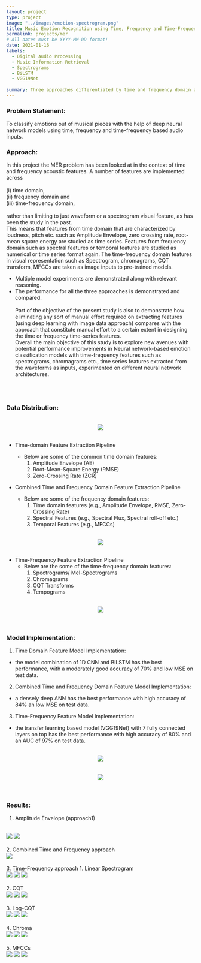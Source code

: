 ```yaml
---
layout: project
type: project
image: "../images/emotion-spectrogram.png"
title: Music Emotion Recognition using Time, Frequency and Time-Frequency audio feature based inputs with Neural Networks
permalink: projects/mer
# All dates must be YYYY-MM-DD format!
date: 2021-01-16
labels:
  - Digital Audio Processing
  - Music Information Retrieval
  - Spectrograms
  - BiLSTM
  - VGG19Net
  
summary: Three approaches differentiated by time and frequency domain are undertaken to determine the emotions in a given musical clip with Convolutional Neural Networks, deep recurrent neural networks such as Long Short-Term Memory (LSTMs), Bidirectional LSTMs (BiLSTMs) and pre-trained model such as VGG19 Net.
---
```


### Problem Statement:
To classify emotions out of musical pieces with the help of deep neural network models using time, frequency and time-frequency based audio inputs.

### Approach:
In this project the MER problem has been looked at in the context of time and frequency acoustic features. A number of features are implemented across <br><br>
(i) time domain, <br>
(ii) frequency domain and <br>
(iii) time-frequency domain,
<br><br>rather than limiting to just waveform or a spectrogram visual feature, as has been the study in the past.
<br>
This means that features from time domain that are characterized by loudness, pitch etc. such as Amplitude Envelope, zero crossing rate, root-mean square energy are studied as time series. Features from frequency domain such as spectral features or temporal features are studied as numerical or time series format again. The time-frequency domain features in visual representation such as Spectrogram, chromagrams, CQT transform, MFCCs are taken as image inputs to pre-trained models.
- Multiple model experiments are demonstrated along with relevant reasoning.
- The performance for all the three approaches is demonstrated and compared.
<br><br>Part of the objective of the present study is also to demonstrate how eliminating any sort of manual effort required on extracting features (using deep learning with image data approach) compares with the approach that constitute manual effort to a certain extent in designing the time or frequency time-series features.
<br>Overall the main objective of this study is to explore new avenues with potential performance improvements in Neural network-based emotion classification models with time-frequency features such as spectrograms, chromagrams etc., time series features extracted from the waveforms as inputs, experimented on different neural network architectures.

<br><br>
### Data Distribution:

<br>
<div style="text-align:center" class="ui large rounded images">
  <img class="ui image" src="../images/data-distribution.png"><br>
</div>
<br>

- Time-domain Feature Extraction Pipeline
  - Below are some of the common time domain features:
    1.	Amplitude Envelope (AE)
    2.	Root-Mean-Square Energy (RMSE)
    3.	Zero-Crossing Rate (ZCR)

- Combined Time and Frequency Domain Feature Extraction Pipeline
  - Below are some of the frequency domain features:
    1. Time domain features (e.g., Amplitude Envelope, RMSE, Zero-Crossing Rate)
    2. Spectral Features (e.g., Spectral Flux, Spectral roll-off etc.)
    3. Temporal Features (e.g., MFCCs)

<br>
<div style="text-align:center" class="ui large rounded images">
  <img class="ui image" src="../images/audio-signal-with-frames-AE.png"><br>
</div>
<br>

- Time-Frequency Feature Extraction Pipeline
  - Below are the some of the time-frequency domain features:
    1. Spectrograms/ Mel-Spectrograms
    2. Chromagrams
    3. CQT Transforms
    4. Tempograms

<br>
<div style="text-align:center" class="ui large rounded images">
  <img class="ui image" src="../images/time-freq-feature-spectrograms.png"><br>
</div>
<br><br>

### Model Implementation:
1. Time Domain Feature Model Implementation: 
  - the model combination of 1D CNN and BiLSTM has the best performance, with a moderately good accuracy of 70% and low MSE on test data.
2. Combined Time and Frequency Domain Feature Model Implementation: 
  - a densely deep ANN has the best performance with high accuracy of 84% an low MSE on test data.
3. Time-Frequency Feature Model Implementation: 
  - the transfer learning based model (VGG19Net) with 7 fully connected layers on top has the best performance with high accuracy of 80% and an AUC of 97% on test data.

<br>
<div style="text-align:center" class="ui large rounded images">
  <img class="ui image" src="../images/time-domain-model-impl.png"><br>
</div>
<br><br>

<div style="text-align:center" class="ui large rounded images">
  <img class="ui image" src="../images/vggnet19.png"><br>
</div>
<br><br>

### Results:
1. Amplitude Envelope (approach1)
<br>
<div class="ui medium rounded images">
  <img class="ui image" src="../images/mse-AE.png">
  <img class="ui image" src="../images/accuracy-AE.png">
</div>
<br>
2. Combined Time and Frequency approach
<br>
<div class="ui medium rounded images">
  <img class="ui image" src="../images/accuracy-app2.png">
</div>
<br>
3. Time-Frequency approach
  1. Linear Spectrogram
<br>
<div class="ui medium rounded images">
  <img class="ui image" src="../images/linear-spectrogram">
  <img class="ui image" src="../images/linear-spectrogram-Acc-mse.png">
  <img class="ui image" src="../images/linear-spectrogram-auc-mse.png">
</div>
<br>
  2. CQT
<br>
<div class="ui medium rounded images">
  <img class="ui image" src="../images/cqt">
  <img class="ui image" src="../images/cqt-acc-loss">
  <img class="ui image" src="../images/cqt-mse-auc.png">
</div>
<br>
  3. Log-CQT
<br>
<div class="ui medium rounded images">
  <img class="ui image" src="../images/log-cqt">
  <img class="ui image" src="../images/log-cqt-acc-loss.png">
  <img class="ui image" src="../images/log-cqt-acc-mse.png">
</div>
<br>
  4. Chroma
<br>
<div class="ui medium rounded images">
  <img class="ui image" src="../images/chroma-cqt.png">
  <img class="ui image" src="../images/chroma-cqt-acc-loss.png">
  <img class="ui image" src="../images/chroma-cqt-auc-mse.png">
</div>
<br>
  5. MFCCs
<br>
<div class="ui medium rounded images">
  <img class="ui image" src="../images/mfcc.png">
  <img class="ui image" src="../images/mfcc-acc-loss.png">
  <img class="ui image" src="../images/mfcc-auc-mse.png">
</div>
<br>
